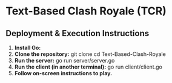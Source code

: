 # Text-Based Clash Royale (TCR)
## Deployment & Execution Instructions
1. **Install Go:**
2. **Clone the repository:**
   git clone <repo-url>
   cd Text-Based-Clash-Royale
3. **Run the server:**
   go run server/server.go
4. **Run the client (in another terminal):**
   go run client/client.go
5. **Follow on-screen instructions to play.**
